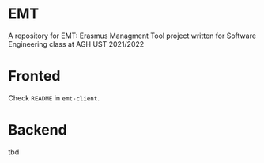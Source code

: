 # EMT
A repository for EMT: Erasmus Managment Tool project written for Software Engineering class at AGH UST 2021/2022

# Fronted
Check `README` in `emt-client`.

# Backend
tbd
